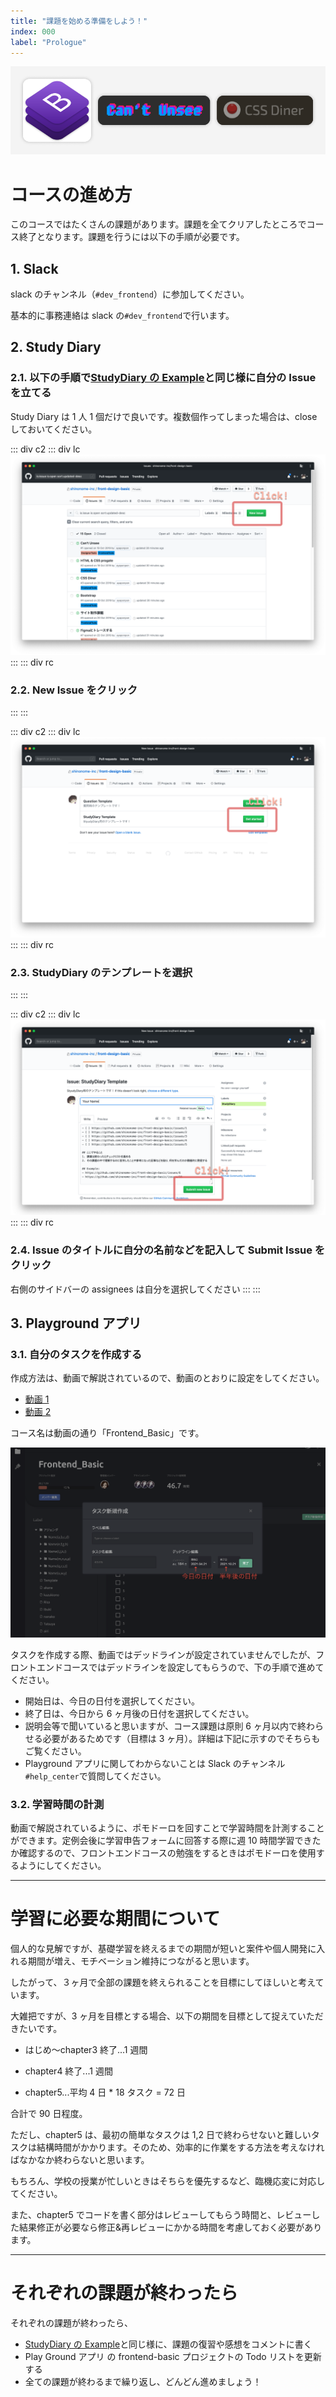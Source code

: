 ```yaml
---
title: "課題を始める準備をしよう！"
index: 000
label: "Prologue"
---
```


![top-image](./images/top-image.png)

# コースの進め方

このコースではたくさんの課題があります。課題を全てクリアしたところでコース終了となります。課題を行うには以下の手順が必要です。

## 1. Slack

slack のチャンネル（`#dev_frontend`）に参加してください。

基本的に事務連絡は slack の`#dev_frontend`で行います。

## 2. Study Diary

### 2.1. 以下の手順で[StudyDiary の Example](https://github.com/shinonome-inc/frontend-basic/labels/StudyDiaryExample)と同じ様に自分の Issue を立てる

Study Diary は 1 人 1 個だけで良いです。複数個作ってしまった場合は、close しておいてください。

::: div c2
::: div lc
![a](./images/CI1.png)
:::
::: div rc

### 2.2. New Issue をクリック

:::
:::

::: div c2
::: div lc
![b](./images/CI2.png)
:::
::: div rc

### 2.3. StudyDiary のテンプレートを選択

:::
:::

::: div c2
::: div lc
![c](./images/CI3.png)
:::
::: div rc

### 2.4. Issue のタイトルに自分の名前などを記入して Submit Issue をクリック

右側のサイドバーの assignees は自分を選択してください
:::
:::

## 3. Playground アプリ

### 3.1. 自分のタスクを作成する

作成方法は、動画で解説されているので、動画のとおりに設定をしてください。

- [動画 1](https://www.youtube.com/watch?v=I5ccnGpVuyI)
- [動画 2](https://www.youtube.com/watch?v=5gSkfM2efNo)

コース名は動画の通り「Frontend_Basic」です。

![d](./images/make-task.png)

タスクを作成する際、動画ではデッドラインが設定されていませんでしたが、フロントエンドコースではデッドラインを設定してもらうので、下の手順で進めてください。

- 開始日は、今日の日付を選択してください。
- 終了日は、今日から 6 ヶ月後の日付を選択してください。
- 説明会等で聞いていると思いますが、コース課題は原則 6 ヶ月以内で終わらせる必要があるためです（目標は 3 ヶ月）。詳細は下記に示すのでそちらもご覧ください。
- Playground アプリに関してわからないことは Slack のチャンネル`#help_center`で質問してください。

### 3.2. 学習時間の計測

動画で解説されているように、ポモドーロを回すことで学習時間を計測することができます。定例会後に学習申告フォームに回答する際に週 10 時間学習できたか確認するので、フロントエンドコースの勉強をするときはポモドーロを使用するようにしてください。

---

# 学習に必要な期間について

個人的な見解ですが、基礎学習を終えるまでの期間が短いと案件や個人開発に入れる期間が増え、モチベーション維持につながると思います。

したがって、３ヶ月で全部の課題を終えられることを目標にしてほしいと考えています。

大雑把ですが、3 ヶ月を目標とする場合、以下の期間を目標として捉えていただきたいです。

- はじめ〜chapter3 終了...1 週間

- chapter4 終了...1 週間

- chapter5...平均 4 日 \* 18 タスク = 72 日

合計で 90 日程度。

ただし、chapter5 は、最初の簡単なタスクは 1,2 日で終わらせないと難しいタスクは結構時間がかかります。そのため、効率的に作業をする方法を考えなければなかなか終わらないと思います。

もちろん、学校の授業が忙しいときはそちらを優先するなど、臨機応変に対応してください。

また、chapter5 でコードを書く部分はレビューしてもらう時間と、レビューした結果修正が必要なら修正&再レビューにかかる時間を考慮しておく必要があります。

---

# それぞれの課題が終わったら

それぞれの課題が終わったら、

- [StudyDiary の Example](https://github.com/shinonome-inc/frontend-basic/labels/StudyDiaryExample)と同じ様に、課題の復習や感想をコメントに書く
- Play Ground アプリ の frontend-basic プロジェクトの Todo リストを更新する
- 全ての課題が終わるまで繰り返し、どんどん進めましょう！
